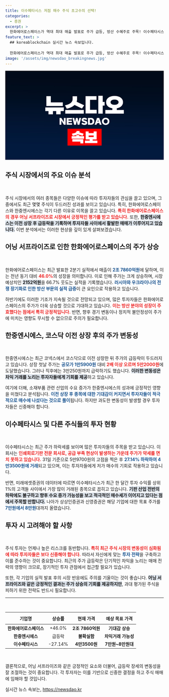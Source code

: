 ```yaml
---
title: 이수페타시스 저점 매수 주식 초고수의 선택!
categories:
  - 증권
excerpt: >
  한화에어로스페이스가 역대 최대 매출 발표로 주가 급등, 방산 수혜주로 주목! 이수페타시스와 한중엔시에스도 투자자들 사이에서 뜨거운 편애를 받고 있다. 클릭하여 자세히 알아보세요!
feature_text: >
  ## koreablockchain 실시간 뉴스 속보입니다.

  한화에어로스페이스가 역대 최대 매출 발표로 주가 급등, 방산 수혜주로 주목! 이수페타시스와 한중엔시에스도 투자자들 사이에서 뜨거운 편애를 받고 있다. 클릭하여 자세히 알아보세요!
image: '/assets/img/newsdao_breakingnews.jpg'
---
```


<p><img src="/assets/img/newsdao_breakingnews.jpg" alt="koreablockchain 속보" /></p>

<h2 data-ke-size="size26">주식 시장에서의 주요 이슈 분석</h2>

<p data-ke-size="size16">&nbsp;</p>

<p>주식 시장에서의 여러 종목들은 다양한 이슈에 따라 투자자들의 관심을 끌고 있으며, 그 중에서도 최근 몇몇 주식이 두드러진 성과를 보이고 있습니다. 특히, 한화에어로스페이스와 한중엔시에스는 각기 다른 이유로 이목을 끌고 있습니다. <b><span style="color: #ee2323;">특히 한화에어로스페이스의 경우 어닝 서프라이즈로 시장에서 긍정적인 평가를 받고 있습니다.</span></b> 또한, <b><span style="background-color: #21538527;">한중엔시에스는 이전 상장 후 급등락을 기록하며 투자자들 사이에서 활발한 매매가 이루어지고 있습니다.</span></b> 이번 분석에서는 이러한 현상을 깊이 있게 살펴보겠습니다.</p>

<h2 data-ke-size="size26">어닝 서프라이즈로 인한 한화에어로스페이스의 주가 상승</h2>

<p data-ke-size="size16">&nbsp;</p>

<p>한화에어로스페이스는 최근 발표한 2분기 실적에서 매출이 <b><span style="color: #1a5490;">2조 7860억원</span></b>에 달하며, 이는 전년 동기 대비 <b><span style="color: #ee2323;">46.0%</b></span>의 성장을 의미합니다. 이로 인해 주가는 크게 상승하며, 시장 예상치인 <b><span style="background-color: #21538527;">2152억원</span></b>을 66.7% 웃도는 실적을 기록했습니다. <b><span style="color: #1a5490;">러시아와 우크라이나의 전쟁 장기화로 인한 방산 부문의 실적 급증</span></b>이 큰 요인으로 작용하고 있습니다.</p>

<p>하반기에도 이러한 기조가 지속될 것으로 전망되고 있으며, 많은 투자자들은 한화에어로스페이스의 주가가 더욱 상승할 것으로 기대하고 있습니다. <b><span style="color: #ee2323;">이는 방산 분야의 성장이 주효했다는 점에서 특히 긍정적입니다.</span></b> 반면, 향후 경기 변동이나 정치적 불안정성이 주가에 미치는 영향도 무시할 수 없으므로 주의가 필요합니다.</p>

<h2 data-ke-size="size26">한중엔시에스, 코스닥 이전 상장 후의 주가 변동성</h2>

<p data-ke-size="size16">&nbsp;</p>

<p>한중엔시에스는 최근 코넥스에서 코스닥으로 이전 상장한 뒤 주가의 급등락이 두드러지고 있습니다. 상장 첫날 주가는 <b><span style="color: #1a5490;">공모가 1만5900원</span></b> 대비 <b><span style="color: #ee2323;">2배 이상 오르며 5만2000원</span></b>에 도달했습니다. 그러나 직후에는 3만250원까지 급락하기도 했습니다. <b><span style="background-color: #21538527;">이러한 변동성은 차익 거래를 노리는 투자자들에게 기회를 제공</span></b>하고 있습니다.</p>

<p>여기에 더해, 소재부품 관련 산업의 수요 증가가 한중엔시에스의 성과에 긍정적인 영향을 미쳤다고 분석됩니다. <b><span style="color: #1a5490;">이전 상장 후 종목에 대한 기대감이 커지면서 투자자들이 적극적으로 매수에 나섰다는 것으로 풀이</span></b>됩니다. 하지만 과도한 변동성이 발생할 경우 투자자들은 신중해야 합니다.</p>

<h2 data-ke-size="size26">이수페타시스 및 다른 주식들의 투자 현황</h2>

<p data-ke-size="size16">&nbsp;</p>

<p>이수페타시스는 최근 주가 하락세를 보이며 많은 투자자들의 주목을 받고 있습니다. 이 회사는 <b><span style="color: #ee2323;">인쇄회로기판 전문 회사로, 공급 부족 현상이 발생하는 가운데 주가가 약세를 면치 못하고 있습니다.</span></b> 31일 기준으로 5만9700원의 고점을 찍은 후 <b><span style="color: #1a5490;">27.14% 하락하여 4만3500원에 거래</span></b>되고 있으며, 이는 투자자들에게 저가 매수의 기회로 작용하고 있습니다.</p>

<p>반면, 미래에셋증권의 데이터에 따르면 이수페타시스가 최근 한 달간 투자 수익률 상위 1%의 고객들 사이에서 가장 많이 거래된 종목으로 꼽히고 있습니다. <b><span style="background-color: #21538527;">기판 산업 전반의 하락에도 불구하고 향후 수요 증가 가능성을 보고 적극적인 매수세가 이어지고 있다는 점에서 주목할 만합니다.</span></b> 나아가 상상인증권과 신영증권은 해당 기업에 대한 목표 주가를 <b><span style="color: #1a5490;">7만원에서 8만원</span></b>대까지 올렸습니다.</p>

<h2 data-ke-size="size26">투자 시 고려해야 할 사항</h2>

<p data-ke-size="size16">&nbsp;</p>

<p>주식 투자는 언제나 높은 리스크를 동반합니다. <b><span style="color: #ee2323;">특히 최근 주식 시장의 변동성이 심화됨에 따라 투자자들은 보다 신중해야 합니다.</span></b> 따라서 자신에게 맞는 <b><span style="color: #1a5490;">투자 전략</span></b>을 구축하고 이를 준수하는 것이 중요합니다. 최근의 주가 급등락은 단기적인 차익을 노리는 매매 전략의 영향이 크므로, 장기적인 투자 관점에서 접근할 필요가 있습니다.</p>

<p>또한, 각 기업의 실적 발표 후의 시장 반응에도 주의를 기울이는 것이 좋습니다. <b><span style="background-color: #21538527;">어닝 서프라이즈와 같은 긍정적인 결과는 주가 상승의 기회를 제공하지만</span></b>, 과대 평가된 주식을 피하기 위한 전략도 반드시 필요합니다.</p>

<hr>

<p data-ke-size="size16">&nbsp;</p>

<table style="border-collapse: collapse; width: 100%;">
    <thead>
        <tr>
            <th style="text-align: center; height: 30px;">기업명</th>
            <th style="text-align: center; height: 30px;">상승률</th>
            <th style="text-align: center; height: 30px;">현재 가격</th>
            <th style="text-align: center; height: 30px;">예상 목표 가격</th>
        </tr>
    </thead>
    <tbody>
        <tr>
            <td style="text-align: center; height: 17px;"><b>한화에어로스페이스</b></td>
            <td style="text-align: center; height: 17px;">+46.0%</td>
            <td style="text-align: center; height: 17px;"><b>2조 7860억원</b></td>
            <td style="text-align: center; height: 17px;"><b>기대감 상승</b></td>
        </tr>
        <tr>
            <td style="text-align: center; height: 17px;"><b>한중엔시에스</b></td>
            <td style="text-align: center; height: 17px;">급등락</td>
            <td style="text-align: center; height: 17px;"><b>불확실함</b></td>
            <td style="text-align: center; height: 17px;"><b>차익거래 가능성</b></td>
        </tr>
        <tr>
            <td style="text-align: center; height: 17px;"><b>이수페타시스</b></td>
            <td style="text-align: center; height: 17px;">-27.14%</td>
            <td style="text-align: center; height: 17px;"><b>4만3500원</b></td>
            <td style="text-align: center; height: 17px;"><b>7만원~8만원대</b></td>
        </tr>
    </tbody>
</table>

<p data-ke-size="size16">&nbsp;</p>

<p>결론적으로, 어닝 서프라이즈와 같은 긍정적인 요소와 더불어, 급등락 장세의 변동성을 잘 조절하는 것이 중요합니다. 각 투자자는 이를 기반으로 신중한 결정을 하고 주식 매매에 임해야 할 것입니다.</p>
실시간 뉴스 속보는, <a href="https://newsdao.kr" rel="dofollow">https://newsdao.kr</a>


